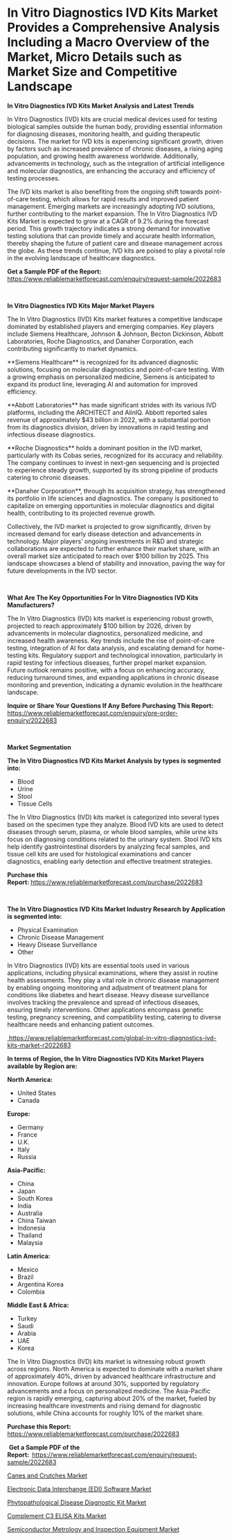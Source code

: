 <p><h1>In Vitro Diagnostics IVD Kits Market Provides a Comprehensive Analysis Including a Macro Overview of the Market, Micro Details such as Market Size and Competitive Landscape</h1></p><p><strong>In Vitro Diagnostics IVD Kits Market Analysis and Latest Trends</strong></p>
<p><p>In Vitro Diagnostics (IVD) kits are crucial medical devices used for testing biological samples outside the human body, providing essential information for diagnosing diseases, monitoring health, and guiding therapeutic decisions. The market for IVD kits is experiencing significant growth, driven by factors such as increased prevalence of chronic diseases, a rising aging population, and growing health awareness worldwide. Additionally, advancements in technology, such as the integration of artificial intelligence and molecular diagnostics, are enhancing the accuracy and efficiency of testing processes.</p><p>The IVD kits market is also benefiting from the ongoing shift towards point-of-care testing, which allows for rapid results and improved patient management. Emerging markets are increasingly adopting IVD solutions, further contributing to the market expansion. The In Vitro Diagnostics IVD Kits Market is expected to grow at a CAGR of 9.2% during the forecast period. This growth trajectory indicates a strong demand for innovative testing solutions that can provide timely and accurate health information, thereby shaping the future of patient care and disease management across the globe. As these trends continue, IVD kits are poised to play a pivotal role in the evolving landscape of healthcare diagnostics.</p></p>
<p><strong>Get a Sample PDF of the Report:&nbsp;</strong> <a href="https://www.reliablemarketforecast.com/enquiry/request-sample/2022683?utm_campaign=1129&utm_medium=2&utm_source=Github&utm_content=ia&utm_term=28102024&utm_id=in-vitro-diagnostics-ivd-kits">https://www.reliablemarketforecast.com/enquiry/request-sample/2022683</a></p>
<p>&nbsp;</p>
<p><strong>In Vitro Diagnostics IVD Kits Major Market Players</strong></p>
<p><p>The In Vitro Diagnostics (IVD) Kits market features a competitive landscape dominated by established players and emerging companies. Key players include Siemens Healthcare, Johnson & Johnson, Becton Dickinson, Abbott Laboratories, Roche Diagnostics, and Danaher Corporation, each contributing significantly to market dynamics.</p><p>**Siemens Healthcare** is recognized for its advanced diagnostic solutions, focusing on molecular diagnostics and point-of-care testing. With a growing emphasis on personalized medicine, Siemens is anticipated to expand its product line, leveraging AI and automation for improved efficiency.</p><p>**Abbott Laboratories** has made significant strides with its various IVD platforms, including the ARCHITECT and AlinIQ. Abbott reported sales revenue of approximately $43 billion in 2022, with a substantial portion from its diagnostics division, driven by innovations in rapid testing and infectious disease diagnostics.</p><p>**Roche Diagnostics** holds a dominant position in the IVD market, particularly with its Cobas series, recognized for its accuracy and reliability. The company continues to invest in next-gen sequencing and is projected to experience steady growth, supported by its strong pipeline of products catering to chronic diseases.</p><p>**Danaher Corporation**, through its acquisition strategy, has strengthened its portfolio in life sciences and diagnostics. The company is positioned to capitalize on emerging opportunities in molecular diagnostics and digital health, contributing to its projected revenue growth.</p><p>Collectively, the IVD market is projected to grow significantly, driven by increased demand for early disease detection and advancements in technology. Major players’ ongoing investments in R&D and strategic collaborations are expected to further enhance their market share, with an overall market size anticipated to reach over $100 billion by 2025. This landscape showcases a blend of stability and innovation, paving the way for future developments in the IVD sector.</p></p>
<p>&nbsp;</p>
<p><strong>What Are The Key Opportunities For In Vitro Diagnostics IVD Kits Manufacturers?</strong></p>
<p><p>The In Vitro Diagnostics (IVD) kits market is experiencing robust growth, projected to reach approximately $100 billion by 2026, driven by advancements in molecular diagnostics, personalized medicine, and increased health awareness. Key trends include the rise of point-of-care testing, integration of AI for data analysis, and escalating demand for home-testing kits. Regulatory support and technological innovation, particularly in rapid testing for infectious diseases, further propel market expansion. Future outlook remains positive, with a focus on enhancing accuracy, reducing turnaround times, and expanding applications in chronic disease monitoring and prevention, indicating a dynamic evolution in the healthcare landscape.</p></p>
<p><strong>Inquire or Share Your Questions If Any Before Purchasing This Report:</strong> <a href="https://www.reliablemarketforecast.com/enquiry/pre-order-enquiry/2022683?utm_campaign=1129&utm_medium=2&utm_source=Github&utm_content=ia&utm_term=28102024&utm_id=in-vitro-diagnostics-ivd-kits">https://www.reliablemarketforecast.com/enquiry/pre-order-enquiry/2022683</a></p>
<p>&nbsp;</p>
<p><strong>Market Segmentation</strong></p>
<p><strong>The In Vitro Diagnostics IVD Kits Market Analysis by types is segmented into:</strong></p>
<p><ul><li>Blood</li><li>Urine</li><li>Stool</li><li>Tissue Cells</li></ul></p>
<p><p>The In Vitro Diagnostics (IVD) kits market is categorized into several types based on the specimen type they analyze. Blood IVD kits are used to detect diseases through serum, plasma, or whole blood samples, while urine kits focus on diagnosing conditions related to the urinary system. Stool IVD kits help identify gastrointestinal disorders by analyzing fecal samples, and tissue cell kits are used for histological examinations and cancer diagnostics, enabling early detection and effective treatment strategies.</p></p>
<p><strong>Purchase this Report:&nbsp;</strong><a href="https://www.reliablemarketforecast.com/purchase/2022683?utm_campaign=1129&utm_medium=2&utm_source=Github&utm_content=ia&utm_term=28102024&utm_id=in-vitro-diagnostics-ivd-kits">https://www.reliablemarketforecast.com/purchase/2022683</a></p>
<p>&nbsp;</p>
<p><strong>The In Vitro Diagnostics IVD Kits Market Industry Research by Application is segmented into:</strong></p>
<p><ul><li>Physical Examination</li><li>Chronic Disease Management</li><li>Heavy Disease Surveillance</li><li>Other</li></ul></p>
<p><p>In Vitro Diagnostics (IVD) kits are essential tools used in various applications, including physical examinations, where they assist in routine health assessments. They play a vital role in chronic disease management by enabling ongoing monitoring and adjustment of treatment plans for conditions like diabetes and heart disease. Heavy disease surveillance involves tracking the prevalence and spread of infectious diseases, ensuring timely interventions. Other applications encompass genetic testing, pregnancy screening, and compatibility testing, catering to diverse healthcare needs and enhancing patient outcomes.</p></p>
<p><a href="https://www.reliablemarketforecast.com/global-in-vitro-diagnostics-ivd-kits-market-r2022683?utm_campaign=1129&utm_medium=2&utm_source=Github&utm_content=ia&utm_term=28102024&utm_id=in-vitro-diagnostics-ivd-kits">&nbsp;https://www.reliablemarketforecast.com/global-in-vitro-diagnostics-ivd-kits-market-r2022683</a></p>
<p><strong>In terms of Region, the In Vitro Diagnostics IVD Kits Market Players available by Region are:</strong></p>
<p>
    <p> <strong> North America: </strong>
        <ul>
            <li>United States</li>
            <li>Canada</li>
        </ul>
        </p> 
    <p> <strong> Europe: </strong>
        <ul>
            <li>Germany</li>
            <li>France</li>
            <li>U.K.</li>
            <li>Italy</li>
            <li>Russia</li>
        </ul>
        </p> 
    <p> <strong> Asia-Pacific: </strong>
        <ul>
            <li>China</li>
            <li>Japan</li>
            <li>South Korea</li>
            <li>India</li>
            <li>Australia</li>
            <li>China Taiwan</li>
            <li>Indonesia</li>
            <li>Thailand</li>
            <li>Malaysia</li>
        </ul>
        </p> 
    <p> <strong> Latin America: </strong>
        <ul>
            <li>Mexico</li>
            <li>Brazil</li>
            <li>Argentina Korea</li>
            <li>Colombia</li>
        </ul>
        </p> 
    <p> <strong> Middle East & Africa: </strong>
        <ul>
            <li>Turkey</li>
            <li>Saudi</li>
            <li>Arabia</li>
            <li>UAE</li>
            <li>Korea</li>
        </ul>
    </p>
    </p>
<p><p>The In Vitro Diagnostics (IVD) kits market is witnessing robust growth across regions. North America is expected to dominate with a market share of approximately 40%, driven by advanced healthcare infrastructure and innovation. Europe follows at around 30%, supported by regulatory advancements and a focus on personalized medicine. The Asia-Pacific region is rapidly emerging, capturing about 20% of the market, fueled by increasing healthcare investments and rising demand for diagnostic solutions, while China accounts for roughly 10% of the market share.</p></p>
<p><strong>Purchase this Report: </strong><a href="https://www.reliablemarketforecast.com/purchase/2022683?utm_campaign=1129&utm_medium=2&utm_source=Github&utm_content=ia&utm_term=28102024&utm_id=in-vitro-diagnostics-ivd-kits">https://www.reliablemarketforecast.com/purchase/2022683</a></p>
<p>&nbsp;<strong>Get a Sample PDF of the Report:&nbsp;&nbsp;</strong><a href="https://www.reliablemarketforecast.com/enquiry/request-sample/2022683?utm_campaign=1129&utm_medium=2&utm_source=Github&utm_content=ia&utm_term=28102024&utm_id=in-vitro-diagnostics-ivd-kits">https://www.reliablemarketforecast.com/enquiry/request-sample/2022683</a></p>
<p><strong></strong></p>
<p><p><a href="https://www.linkedin.com/pulse/canes-crutches-market-size-share-trends-analysis-report-end-use-csx5e?utm_campaign=1129&utm_medium=2&utm_source=Github&utm_content=ia&utm_term=28102024&utm_id=in-vitro-diagnostics-ivd-kits">Canes and Crutches Market</a></p><p><a href="https://www.linkedin.com/pulse/electronic-data-interchange-edi-software-revenue-growth-report-r7eme?utm_campaign=1129&utm_medium=2&utm_source=Github&utm_content=ia&utm_term=28102024&utm_id=in-vitro-diagnostics-ivd-kits">Electronic Data Interchange (EDI) Software Market</a></p><p><a href="https://github.com/juliaficg7n3/Market-Research-Report-List-1/blob/main/phytopathological-disease-diagnostic-kit-market.md?utm_campaign=1129&utm_medium=2&utm_source=Github&utm_content=ia&utm_term=28102024&utm_id=in-vitro-diagnostics-ivd-kits">Phytopathological Disease Diagnostic Kit Market</a></p><p><a href="https://github.com/loanv6asmitty/Market-Research-Report-List-1/blob/main/complement-c3-elisa-kits-market.md?utm_campaign=1129&utm_medium=2&utm_source=Github&utm_content=ia&utm_term=28102024&utm_id=in-vitro-diagnostics-ivd-kits">Complement C3 ELISA Kits Market</a></p><p><a href="https://issuu.com/reportprime-2/docs/semiconductor-metrology-and-inspect_ca0e2ab1d04a68?utm_campaign=1129&utm_medium=2&utm_source=Github&utm_content=ia&utm_term=28102024&utm_id=in-vitro-diagnostics-ivd-kits">Semiconductor Metrology and Inspection Equipment Market</a></p></p>